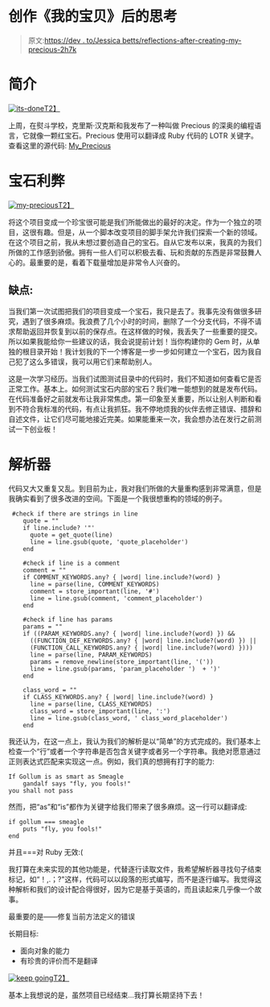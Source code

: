 # 创作《我的宝贝》后的思考

> 原文:[https://dev . to/Jessica betts/reflections-after-creating-my-precious-2h7k](https://dev.to/jessicabetts/reflections-after-creating-my-precious-2h7k)

# [](#introduction)简介

[![its-done](../Images/0819c2f432c7c27531e2d98b63d6caf8.png)T2】](https://i.giphy.com/media/3oKIPf3C7HqqYBVcCk/giphy.gif)

上周，在熨斗学校，克里斯·汉克斯和我发布了一种叫做 Precious 的深奥的编程语言，它就像一颗红宝石。Precious 使用可以翻译成 Ruby 代码的 LOTR 关键字。查看这里的源代码: [My_Precious](https://github.com/jessicabettsftw/my_precious)

# [](#the-gem-pros)宝石利弊

[![my-precious](../Images/28735d5ca6ddd7e5568d321438d80d3a.png)T2】](https://i.giphy.com/media/3oFyCVxsQn6RBa0r5u/giphy.gif)

将这个项目变成一个珍宝很可能是我们所能做出的最好的决定。作为一个独立的项目，这很有趣。但是，从一个脚本改变项目的脚手架允许我们探索一个新的领域。在这个项目之前，我从未想过要创造自己的宝石。自从它发布以来，我真的为我们所做的工作感到骄傲。拥有一些人们可以积极去看、玩和贡献的东西是非常鼓舞人心的。最重要的是，看着下载量增加是非常令人兴奋的。

## [](#cons)缺点:

当我们第一次试图把我们的项目变成一个宝石，我只是去了。我事先没有做很多研究，遇到了很多麻烦。我浪费了几个小时的时间，删除了一个分支代码，不得不请求帮助返回并恢复到以前的保存点。在这样做的时候，我丢失了一些重要的提交。所以如果我能给你一些建议的话，我会说提前计划！当你构建你的 Gem 时，从单独的根目录开始！我计划我的下一个博客是一步一步如何建立一个宝石，因为我自己犯了这么多错误，我可以用它们来帮助别人。

这是一次学习经历。当我们试图测试目录中的代码时，我们不知道如何查看它是否正常工作。基本上。如何测试宝石内部的宝石？我们唯一能想到的就是发布代码。在代码准备好之前就发布让我非常焦虑。第一印象至关重要，所以让别人判断和看到不符合我标准的代码，有点让我抓狂。我不停地烦我的伙伴去修正错误、措辞和自述文件，让它们尽可能地接近完美。如果能重来一次，我会想办法在发行之前测试一下创业板！

# [](#the-parser)解析器

代码又大又重复又乱。到目前为止，我对我们所做的大量重构感到非常满意，但是我确实看到了很多改进的空间。下面是一个我很想重构的领域的例子。

```
 #check if there are strings in line
    quote = ""
    if line.include? '"'
      quote = get_quote(line)
      line = line.gsub(quote, 'quote_placeholder')
    end

    #check if line is a comment
    comment = ""
    if COMMENT_KEYWORDS.any? { |word| line.include?(word) }
      line = parse(line, COMMENT_KEYWORDS)
      comment = store_important(line, '#')
      line = line.gsub(comment, 'comment_placeholder')
    end

    #check if line has params
    params = ""
    if ((PARAM_KEYWORDS.any? { |word| line.include?(word) }) &&
      ((FUNCTION_DEF_KEYWORDS.any? { |word| line.include?(word) }) ||
      (FUNCTION_CALL_KEYWORDS.any? { |word| line.include?(word) })))
      line = parse(line, PARAM_KEYWORDS)
      params = remove_newline(store_important(line, '('))
      line = line.gsub(params, 'param_placeholder ')  + ')'
    end

    class_word = ""
    if CLASS_KEYWORDS.any? { |word| line.include?(word) }
      line = parse(line, CLASS_KEYWORDS)
      class_word = store_important(line, ':')
      line = line.gsub(class_word, ' class_word_placeholder')
    end 
```

我还认为，在这一点上，我认为我们的解析是以“简单”的方式完成的。我们基本上检查一个“行”或者一个字符串是否包含关键字或者另一个字符串。我绝对愿意通过正则表达式匹配来实现这一点。例如，我们真的想拥有打字的能力:

```
If Gollum is as smart as Smeagle
    gandalf says "fly, you fools!"
you shall not pass 
```

然而，把“as”和“is”都作为关键字给我们带来了很多麻烦。这一行可以翻译成:

```
if gollum === smeagle
    puts "fly, you fools!"
end 
```

并且===对 Ruby 无效:(

我打算在未来实现的其他功能是，代替逐行读取文件，我希望解析器寻找句子结束标记，如“！,.；?"这样，代码可以以段落的形式编写，而不是逐行编写。我觉得这种解析和我们的设计配合得很好，因为它是基于英语的，而且读起来几乎像一个故事。

最重要的是——修复当前方法定义的错误

长期目标:

*   面向对象的能力
*   有珍贵的评价而不是翻译

[![keep going](../Images/179678cc7465c8aed4eaff32a06f57f8.png)T2】](https://i.giphy.com/media/Sg4He6Tb4LoXK/giphy.gif)

基本上我想说的是，虽然项目已经结束...我打算长期坚持下去！